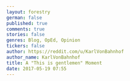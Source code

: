 ```yaml
---
layout: forestry
german: false
published: true
comments: true
stories: false
genres: Blog, OpEd, Opinion
tickers: false
author: https://reddit.com/u/KarlVonBahnhof
author_name: KarlVonBahnhof
title: A "This is gentlemen" Moment
date: 2017-05-19 07:55
---
```

